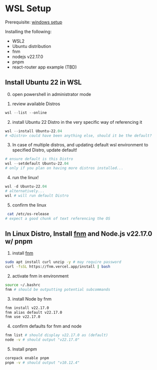 # WSL Setup

Prerequisite: [windows setup](./windows-powershell-install-chocolatey.md)

Installing the following:
- WSL2
- Ubuntu distribution
- fnm
- nodejs v22.17.0
- pnpm
- react-router app example (TBD)

## Install Ubuntu 22 in WSL

0. open powershell in administrator mode

1. review available Distros
```powershell
wsl --list --online
```

2. install Ubuntu 22 Distro in the very specific way of referencing it
```powershell
wsl --install Ubuntu-22.04
# <Distro> could have been anything else, should it be the default?
```

3. In case of multiple distros, and updating default wsl environment to specified Distro, update default!
```powershell
# ensure default is this Distro
wsl --setdefault Ubuntu-22.04
# only if you plan on having more distros installed...
```

4. run the linux!
```powershell
wsl -d Ubuntu-22.04
# alternatively...
wsl # will run default Distro
```

5. confirm the linux
```sh
 cat /etc/os-release
# expect a good chunk of text referencing the OS
```

## In Linux Distro, Install [fnm](https://github.com/Schniz/fnm) and Node.js v22.17.0 w/ pnpm

1. install [fnm](https://github.com/Schniz/fnm?tab=readme-ov-file#using-a-script-macoslinux)
```sh
sudo apt install curl unzip -y # may require password
curl -fsSL https://fnm.vercel.app/install | bash
```

2. activate fnm in environment
```sh
source ~/.bashrc
fnm # should be outputting potential subcommands
```

3. install Node by fnm
```sh
fnm install v22.17.0
fnm alias default v22.17.0
fnm use v22.17.0
```

4. confirm defaults for fnm and node
```sh
fnm list # should display v22.17.0 as (default)
node -v # should output "v22.17.0"
```

5. Install pnpm
```sh
corepack enable pnpm
pnpm -v # should output "v10.12.4"
```
